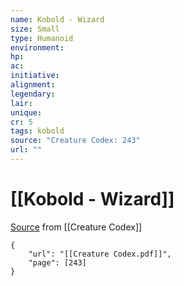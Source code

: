 ```yaml
---
name: Kobold - Wizard
size: Small
type: Humanoid
environment: 
hp: 
ac: 
initiative: 
alignment: 
legendary: 
lair: 
unique: 
cr: 5
tags: kobold
source: "Creature Codex: 243"
url: ""
---
```

# [[Kobold - Wizard]]

[Source](zotero://open-pdf/library/items/NTNKJRHG?page=243) from [[Creature Codex]]

```pdf
{
	"url": "[[Creature Codex.pdf]]",
	"page": [243]
}
```

